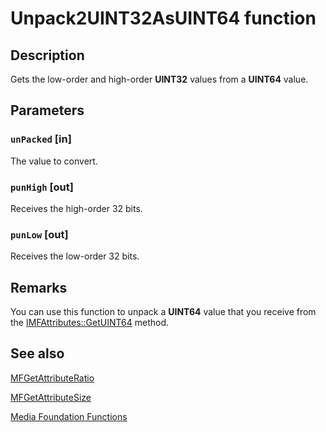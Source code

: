 # Unpack2UINT32AsUINT64 function

## Description

Gets the low-order and high-order **UINT32** values from a **UINT64** value.

## Parameters

### `unPacked` [in]

The value to convert.

### `punHigh` [out]

Receives the high-order 32 bits.

### `punLow` [out]

Receives the low-order 32 bits.

## Remarks

You can use this function to unpack a **UINT64** value that you receive from the [IMFAttributes::GetUINT64](https://learn.microsoft.com/windows/desktop/api/mfobjects/nf-mfobjects-imfattributes-getuint64) method.

## See also

[MFGetAttributeRatio](https://learn.microsoft.com/windows/desktop/api/mfapi/nf-mfapi-mfgetattributeratio)

[MFGetAttributeSize](https://learn.microsoft.com/windows/desktop/api/mfapi/nf-mfapi-mfgetattributesize)

[Media Foundation Functions](https://learn.microsoft.com/windows/desktop/medfound/media-foundation-functions)